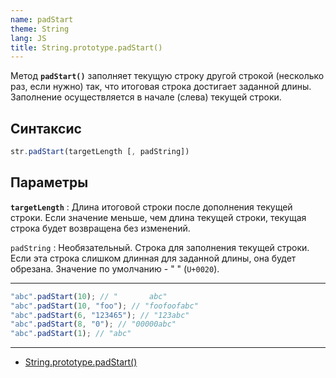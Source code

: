 ```yaml
---
name: padStart
theme: String
lang: JS
title: String.prototype.padStart()
---
```


Метод **`padStart()`** заполняет текущую строку другой строкой (несколько раз, если нужно) так, что итоговая строка достигает заданной длины. Заполнение осуществляется в начале (слева) текущей строки.

## Синтаксис

```js
str.padStart(targetLength [, padString])
```

## Параметры

**`targetLength`**
: Длина итоговой строки после дополнения текущей строки. Если значение меньше, чем длина текущей строки, текущая строка будет возвращена без изменений.

`padString`
: Необязательный. Строка для заполнения текущей строки. Если эта строка слишком длинная для заданной длины, она будет обрезана. Значение по умолчанию - "&nbsp;" (`U+0020`).

---

```js
"abc".padStart(10); // "       abc"
"abc".padStart(10, "foo"); // "foofoofabc"
"abc".padStart(6, "123465"); // "123abc"
"abc".padStart(8, "0"); // "00000abc"
"abc".padStart(1); // "abc"
```

---

- [String.prototype.padStart()](https://developer.mozilla.org/ru/docs/Web/JavaScript/Reference/Global_Objects/String/padStart)
